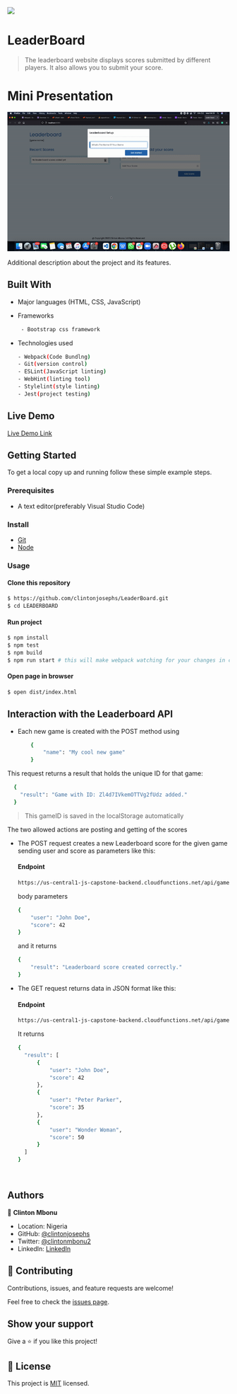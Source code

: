 ![](https://img.shields.io/badge/LeaderBoard-blueviolet)

# LeaderBoard

> The leaderboard website displays scores submitted by different players. It also allows you to submit your score.

# Mini Presentation
![LeaderBoard](presentation.gif)

Additional description about the project and its features.

## Built With

- Major languages (HTML, CSS, JavaScript)
- Frameworks

    ``` bash
     - Bootstrap css framework
    ```
- Technologies used 
  
  ``` bash
  - Webpack(Code Bundlng)
  - Git(version control)
  - ESLint(JavaScript linting)
  - WebHint(linting tool)
  - Stylelint(style linting)
  - Jest(project testing)
  ```

## Live Demo

[Live Demo Link](https://clintonjosephs.github.io/LeaderBoard/)


## Getting Started

To get a local copy up and running follow these simple example steps.

### Prerequisites
 - A text editor(preferably Visual Studio Code)
### Install
  -  [Git](https://git-scm.com/downloads)
  -  [Node](https://nodejs.org/en/download/)
### Usage
#### Clone this repository

```bash
$ https://github.com/clintonjosephs/LeaderBoard.git
$ cd LEADERBOARD
```
#### Run project

```bash
$ npm install
$ npm test
$ npm build
$ npm run start # this will make webpack watching for your changes in code
```

#### Open page in browser
```bash
$ open dist/index.html
```

## Interaction with the Leaderboard API
- Each new game is created with the POST method using 
  ```bash
      { 
          "name": "My cool new game" 
      }
    ```
 This request returns a result that holds the unique ID for that game:

  ```bash
    {
      "result": "Game with ID: Zl4d7IVkemOTTVg2fUdz added."
    }
  ```
>  This gameID is saved in the localStorage automatically
  

  The two allowed actions are posting and getting of the scores
- The POST request creates a new Leaderboard score for the given game sending user and score as parameters like this:
  #### Endpoint
  ```bash
  https://us-central1-js-capstone-backend.cloudfunctions.net/api/games/:id/scores/
  ```
  
  body parameters
  ```bash
  { 
	  "user": "John Doe",
	  "score": 42
  }
  ```
  and it returns 

  ```bash
  {
	  "result": "Leaderboard score created correctly."
  }
  ```
- The GET request returns data in JSON format like this:
    #### Endpoint
  ```bash
  https://us-central1-js-capstone-backend.cloudfunctions.net/api/games/:id/scores/
  ```
  It returns
  ```bash
  {
    "result": [
        {
            "user": "John Doe",
            "score": 42
        },
        {
            "user": "Peter Parker",
            "score": 35
        },
        {
            "user": "Wonder Woman",
            "score": 50
        }
    ]
  }
  ```

  <br>

## Authors

👤 **Clinton Mbonu**

- Location: Nigeria
- GitHub: [@clintonjosephs](https://github.com/clintonjosephs)
- Twitter: [@clintonmbonu2](https://twitter.com/clintonmbonu2)
- LinkedIn: [LinkedIn](https://linkedin.com/in/clinton-mbonu)

## 🤝 Contributing

Contributions, issues, and feature requests are welcome!

Feel free to check the [issues page](https://github.com/clintonjosephs/LeaderBoard/issues).

## Show your support

Give a ⭐️ if you like this project!

## 📝 License

This project is [MIT](https://opensource.org/licenses/MIT) licensed.